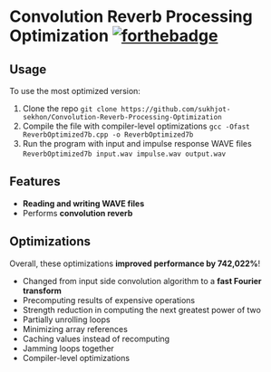 # Convolution Reverb Processing Optimization [![forthebadge](https://forthebadge.com/images/badges/made-with-C-Plus-Plus.svg)](https://forthebadge.com)

## Usage
To use the most optimized version:
1. Clone the repo ```git clone https://github.com/sukhjot-sekhon/Convolution-Reverb-Processing-Optimization```
2. Compile the file with compiler-level optimizations ```gcc -Ofast ReverbOptimized7b.cpp -o ReverbOptimized7b```
3. Run the program with input and impulse response WAVE files ```ReverbOptimized7b input.wav impulse.wav output.wav```

## Features
* __Reading and writing WAVE files__
* Performs __convolution reverb__

## Optimizations
Overall, these optimizations __improved performance by 742,022%__!
* Changed from input side convolution algorithm to a __fast Fourier transform__
* Precomputing results of expensive operations
* Strength reduction in computing the next greatest power of two
* Partially unrolling loops
* Minimizing array references
* Caching values instead of recomputing
* Jamming loops together
* Compiler-level optimizations
